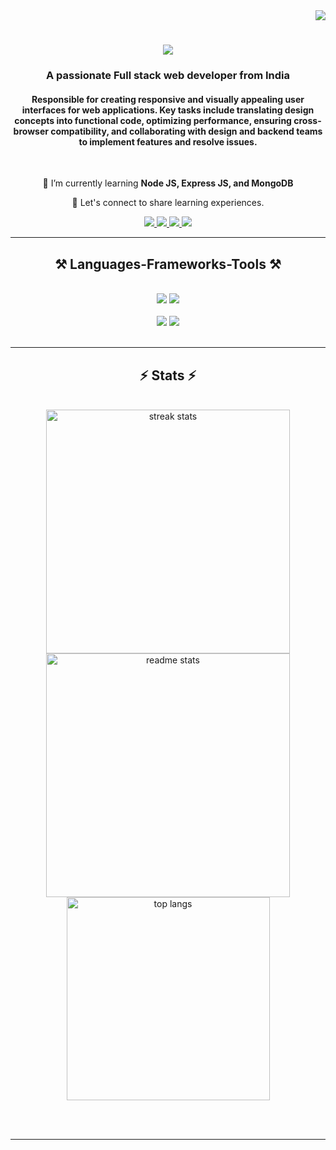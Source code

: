 <div align="right">
  <img src="https://visitor-badge.laobi.icu/badge?page_id=junaidify" />
</div>

<h1 align="center">
    <img src="https://readme-typing-svg.herokuapp.com/?font=Righteous&size=35&center=true&vCenter=true&width=500&height=70&duration=4000&lines=Hi+There!+👋;+I'm+Junaid+Khan!;" />
</h1>

<h3 align="center">A passionate Full stack web developer from India</h3>
<h4 align="center"> Responsible for creating responsive and visually
appealing user interfaces for web applications. Key
tasks include translating design concepts into
functional code, optimizing performance, ensuring
cross-browser compatibility, and collaborating with
design and backend teams to implement features
and resolve issues.</h4>

<br/>

<div align="center">
 
 🌱 I’m currently learning **Node JS, Express JS, and MongoDB**

💬 Let's connect to share learning experiences.

 </div>
 
<div align="center"> 
  <a href="https://github.com/Junaidify" target="_blank" />
  <img src="https://img.shields.io/badge/GitHub-000000?style=for-the-badge&logo=github&logoColor=white" target="_blank" />
 </a>
  <a href="mailto:junaidkhan23785@gmail.com">
    <img src="https://img.shields.io/badge/Gmail-333333?style=for-the-badge&logo=gmail&logoColor=red" />
  </a>
  <a href="https://www.linkedin.com/in/junaidify-khan" target="_blank">
    <img src="https://img.shields.io/badge/LinkedIn-0077B5?style=for-the-badge&logo=linkedin&logoColor=white" target="_blank" />
  </a>
 <a href="https://leetcode.com/u/junaidify/" target="_blank">
  <img src="https://img.shields.io/badge/LeetCode-000000?style=for-the-badge&logo=leetcode&logoColor=white" />
</a>
</div>

 <hr/>
 
<h2 align="center">⚒️ Languages-Frameworks-Tools ⚒️</h2>
<br/>
<div align="center">
    <img src="https://skillicons.dev/icons?i=html,css,bootstrap,tailwind,javascript,typescript,react,redux"/>
    <img src="https://skillicons.dev/icons?i=nodejs,express,mongodb,java" /><br>
 <br/>
  <img src="https://img.shields.io/badge/Chakra%20UI-319795?style=for-the-badge&logo=chakraui&logoColor=white" />
  <img src="https://img.shields.io/badge/Chart%20JS-319795?style=for-the-badge&logo=chakraui&logoColor=white" />
</div>

<br/>

<hr/>

<h2 align="center">⚡ Stats ⚡</h2>
<br>
<div align=center>
  <img width=390 src="https://github-readme-streak-stats-salesp07.vercel.app/?user=junaid-khan28&count_private=true&theme=react&border_radius=10" alt="streak stats"/>
  <img width=390 src="https://github-readme-stats-salesp07.vercel.app/api?username=junaid-khan28&count_private=true&show_icons=true&theme=react&rank_icon=github&border_radius=10" alt="readme stats" />
  <br/>
  <img width=325 align="center" src="https://github-readme-stats-salesp07.vercel.app/api/top-langs/?username=junaid-khan28&hide=HTML&langs_count=8&layout=compact&theme=react&border_radius=10&size_weight=0.5&count_weight=0.5&exclude_repo=github-readme-stats" alt="top langs" />
</div>

<br/><br/>

<hr/>

<br/>
